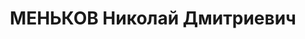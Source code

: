 ---
title: МЕНЬКОВ Николай Дмитриевич
description: "Род. в 1900, Московская губ., дер. Абакумово, русский, обр.: высшее,\
  \ б/п. Проживал: Шатура, ул.1-го Мая, д.5. Инженер транспортного управления в шатурском\
  \ торфяном тресте, до апреля 1937 г. старший инженер паровозной службы ж.д. им.Дзержинского.\
  \ \n  Арестован 31.08.1937. Обв. в вредительстве и участии в правотроцкистской террористической\
  \ шпионско-диверсионной организации. Приговор: ВК ВС СССР, 16.11.1937 – ВМН. Расстрелян\
  \ 16.11.1937, г.Москва. \n  Реабилитирован ВК ВС СССР 25.07.1956"
---
